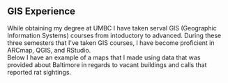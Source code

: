 ## GIS Experience
While obtaining my degree at UMBC I have taken serval GIS (Geographic Information Systems) courses from intoductory to advanced. During these three semesters that I've taken GIS courses, I have become proficient in ARCmap, QGIS, and RStudio. 
<br br>
Below I have an example of a maps that I made using data that was provided about Baltimore in regards to vacant buildings and calls that reported rat sightings. 
